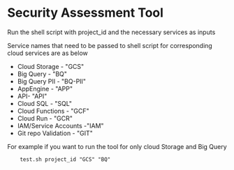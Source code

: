 # Security Assessment Tool
 
Run the shell script with project_id and the necessary services as inputs

Service names that need to be passed to shell script 
for corresponding cloud services are as below

* Cloud Storage - "GCS"
* Big Query - "BQ"
* Big Query PII - "BQ-PII"
* AppEngine - "APP"
* API- "API"
* Cloud SQL - "SQL"
* Cloud Functions - "GCF"
* Cloud Run - "GCR"
* IAM/Service Accounts -"IAM"
* Git repo Validation - "GIT"

For example if you want to run the tool for only cloud Storage and Big Query

```commandline
    test.sh project_id "GCS" "BQ"
```


